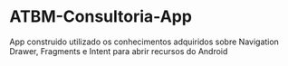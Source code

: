 # ATBM-Consultoria-App
 App construido utilizado os conhecimentos adquiridos sobre Navigation Drawer, Fragments e Intent para abrir recursos do Android
